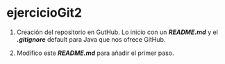 # ejercicioGit2

1. Creación del repositorio en GutHub. Lo inicio con un ___README.md___ y el ___.gitignore___ default para Java que nos ofrece GitHub.

2. Modifico este ___README.md___ para añadir el primer paso.